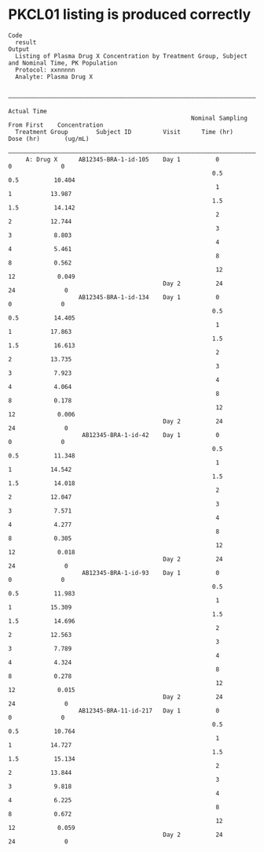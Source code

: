 # PKCL01 listing is produced correctly

    Code
      result
    Output
      Listing of Plasma Drug X Concentration by Treatment Group, Subject and Nominal Time, PK Population
      Protocol: xxnnnnn
      Analyte: Plasma Drug X
      
      ————————————————————————————————————————————————————————————————————————————————————————————————
                                                                           Actual Time                
                                                        Nominal Sampling   From First    Concentration
      Treatment Group        Subject ID         Visit      Time (hr)        Dose (hr)       (ug/mL)   
      ————————————————————————————————————————————————————————————————————————————————————————————————
         A: Drug X      AB12345-BRA-1-id-105    Day 1          0                0              0      
                                                              0.5              0.5          10.404    
                                                               1                1           13.987    
                                                              1.5              1.5          14.142    
                                                               2                2           12.744    
                                                               3                3            8.803    
                                                               4                4            5.461    
                                                               8                8            0.562    
                                                               12              12            0.049    
                                                Day 2          24              24              0      
                        AB12345-BRA-1-id-134    Day 1          0                0              0      
                                                              0.5              0.5          14.405    
                                                               1                1           17.863    
                                                              1.5              1.5          16.613    
                                                               2                2           13.735    
                                                               3                3            7.923    
                                                               4                4            4.064    
                                                               8                8            0.178    
                                                               12              12            0.006    
                                                Day 2          24              24              0      
                         AB12345-BRA-1-id-42    Day 1          0                0              0      
                                                              0.5              0.5          11.348    
                                                               1                1           14.542    
                                                              1.5              1.5          14.018    
                                                               2                2           12.047    
                                                               3                3            7.571    
                                                               4                4            4.277    
                                                               8                8            0.305    
                                                               12              12            0.018    
                                                Day 2          24              24              0      
                         AB12345-BRA-1-id-93    Day 1          0                0              0      
                                                              0.5              0.5          11.983    
                                                               1                1           15.309    
                                                              1.5              1.5          14.696    
                                                               2                2           12.563    
                                                               3                3            7.789    
                                                               4                4            4.324    
                                                               8                8            0.278    
                                                               12              12            0.015    
                                                Day 2          24              24              0      
                        AB12345-BRA-11-id-217   Day 1          0                0              0      
                                                              0.5              0.5          10.764    
                                                               1                1           14.727    
                                                              1.5              1.5          15.134    
                                                               2                2           13.844    
                                                               3                3            9.818    
                                                               4                4            6.225    
                                                               8                8            0.672    
                                                               12              12            0.059    
                                                Day 2          24              24              0      

